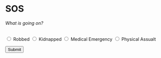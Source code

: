 # SOS
  <body>
  <h6>What is going on?</h6>
<form >
<input type="radio" name="choice" value="Robbed"> Robbed
<input type="radio" name="choice" value="Kidnapped"> Kidnapped
<input type="radio" name="choice" value="Medical Emergency"> Medical Emergency
  <input type="radio" name="choice" value="Physical Assualt"> Physical Assualt
</form>
<button onclick="getLocation()">Submit</button>
  <script>
var x = document.getElementById("demo");
function getLocation() {
    if (navigator.geolocation) {
        navigator.geolocation.getCurrentPosition(showPosition);
    } else {
        x.innerHTML = "Geolocation is not supported by this browser.";
    }
}
function showPosition(position) {
    x.innerHTML = "Latitude: " + position.coords.latitude + 
    "<br>Longitude: " + position.coords.longitude; 
}
</script>
<p id="demo"></p>
<p id="demo"></p>
  <p id="demo"></p>
</body>
